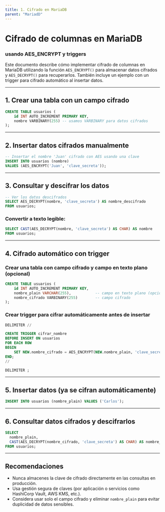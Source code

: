 ```yaml
---
title: 1. Cifrado en MariaDB
parent: "MariadD"
---
```


# Cifrado de columnas en MariaDB 

### usando AES_ENCRYPT y triggers

Este documento describe cómo implementar cifrado de columnas en MariaDB utilizando la función `AES_ENCRYPT()` para almacenar datos cifrados y `AES_DECRYPT()` para recuperarlos. También incluye un ejemplo con un trigger para cifrado automático al insertar datos.

---

## 1. Crear una tabla con un campo cifrado

```sql
CREATE TABLE usuarios (
    id INT AUTO_INCREMENT PRIMARY KEY,
    nombre VARBINARY(255) -- usamos VARBINARY para datos cifrados
);
```

---

## 2. Insertar datos cifrados manualmente

```sql
-- Insertar el nombre 'Juan' cifrado con AES usando una clave
INSERT INTO usuarios (nombre)
VALUES (AES_ENCRYPT('Juan', 'clave_secreta'));
```

---

## 3. Consultar y descifrar los datos

```sql
-- Ver los datos descifrados
SELECT AES_DECRYPT(nombre, 'clave_secreta') AS nombre_descifrado
FROM usuarios;
```

### Convertir a texto legible:

```sql
SELECT CAST(AES_DECRYPT(nombre, 'clave_secreta') AS CHAR) AS nombre
FROM usuarios;
```

---

## 4. Cifrado automático con trigger

### Crear una tabla con campo cifrado y campo en texto plano (opcional)

```sql
CREATE TABLE usuarios (
    id INT AUTO_INCREMENT PRIMARY KEY,
    nombre_plain VARCHAR(255),           -- campo en texto plano (opcional)
    nombre_cifrado VARBINARY(255)        -- campo cifrado
);
```

### Crear trigger para cifrar automáticamente antes de insertar

```sql
DELIMITER //

CREATE TRIGGER cifrar_nombre
BEFORE INSERT ON usuarios
FOR EACH ROW
BEGIN
    SET NEW.nombre_cifrado = AES_ENCRYPT(NEW.nombre_plain, 'clave_secreta');
END;
//

DELIMITER ;
```

---

## 5. Insertar datos (ya se cifran automáticamente)

```sql
INSERT INTO usuarios (nombre_plain) VALUES ('Carlos');
```

---

## 6. Consultar datos cifrados y descifrarlos

```sql
SELECT 
  nombre_plain,
  CAST(AES_DECRYPT(nombre_cifrado, 'clave_secreta') AS CHAR) AS nombre_descifrado
FROM usuarios;
```

---

## Recomendaciones

- Nunca almacenes la clave de cifrado directamente en las consultas en producción.
- Usa gestión segura de claves (por aplicación o servicios como HashiCorp Vault, AWS KMS, etc.).
- Considera usar solo el campo cifrado y eliminar `nombre_plain` para evitar duplicidad de datos sensibles.

